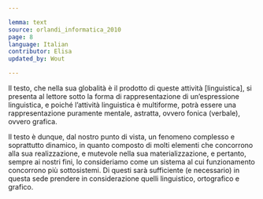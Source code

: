 ```yaml
---

lemma: text
source: orlandi_informatica_2010
page: 8
language: Italian
contributor: Elisa
updated_by: Wout

---
```


Il testo, che nella sua globalità è il prodotto di queste attività [linguistica], si presenta al lettore sotto la forma di rappresentazione di un’espressione linguistica, e poiché l’attività linguistica è multiforme, potrà essere una rappresentazione puramente mentale, astratta, ovvero fonica (verbale), ovvero grafica.

Il testo è dunque, dal nostro punto di vista, un fenomeno complesso e soprattutto dinamico, in quanto composto di molti elementi che concorrono alla sua realizzazione, e mutevole nella sua materializzazione, e pertanto, sempre ai nostri fini, lo consideriamo come un sistema al cui funzionamento concorrono più sottosistemi. Di questi sarà sufficiente (e necessario) in questa sede prendere in considerazione quelli linguistico, ortografico e grafico.
